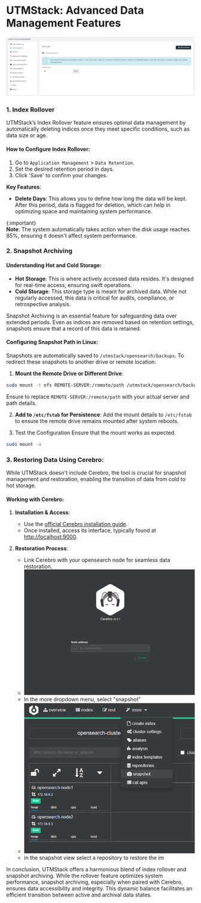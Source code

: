 # UTMStack: Advanced Data Management Features

![Data Sources Overview](./../Images/Components/../../../Images/Components/Configuration/rollover.png)

### 1. Index Rollover

UTMStack’s Index Rollover feature ensures optimal data management by automatically deleting indices once they meet specific conditions, such as data size or age.

#### How to Configure Index Rollover:

1. Go to `Application Management` > `Data Retention`.
2. Set the desired retention period in days.
3. Click 'Save' to confirm your changes.

**Key Features**:

- **Delete Days**: This allows you to define how long the data will be kept. After this period, data is flagged for deletion, which can help in optimizing space and maintaining system performance.

{:important}  
**Note**: The system automatically takes action when the disk usage reaches 85%, ensuring it doesn't affect system performance.

### 2. Snapshot Archiving

#### Understanding Hot and Cold Storage:

- **Hot Storage**: This is where actively accessed data resides. It's designed for real-time access, ensuring swift operations.
- **Cold Storage**: This storage type is meant for archived data. While not regularly accessed, this data is critical for audits, compliance, or retrospective analysis.


Snapshot Archiving is an essential feature for safeguarding data over extended periods. Even as indices are removed based on retention settings, snapshots ensure that a record of this data is retained.

#### Configuring Snapshot Path in Linux:
Snapshots are automatically saved to `/utmstack/opensearch/backups`. To redirect these snapshots to another drive or remote location:


1. **Mount the Remote Drive or Different Drive**:
```bash
sudo mount -t nfs REMOTE-SERVER:/remote/path /utmstack/opensearch/backups
```

Ensure to replace `REMOTE-SERVER:/remote/path` with your actual server and path details.

2. **Add to `/etc/fstab` for Persistence**:
    Add the mount details to `/etc/fstab` to ensure the remote drive remains mounted after system reboots.

3. Test the Configuration
Ensure that the mount works as expected.

```bash
sudo mount -a
```

### 3. Restoring Data Using Cerebro:

While UTMStack doesn't include Cerebro, the tool is crucial for snapshot management and restoration, enabling the transition of data from cold to hot storage.

#### Working with Cerebro:

1. **Installation & Access**:
   - Use the [official Cerebro installation guide](https://github.com/lmenezes/cerebro).
   - Once installed, access its interface, typically found at [http://localhost:9000](http://localhost:9000).

2. **Restoration Process**:
   - Link Cerebro with your opensearch node for seamless data restoration.
   - ![Data Sources Overview](./../Images/Components/../../../Images/Components/Configuration/cerebro.png)
   - In the more dropdown menu, select "snapshot"
   - ![Data Sources Overview](./../Images/Components/../../../Images/Components/Configuration/cerebro2.png)
   - in the snapshot view select a repository to restore the im





In conclusion, UTMStack offers a harmonious blend of index rollover and snapshot archiving. While the rollover feature optimizes system performance, snapshot archiving, especially when paired with Cerebro, ensures data accessibility and integrity. This dynamic balance facilitates an efficient transition between active and archival data states.


